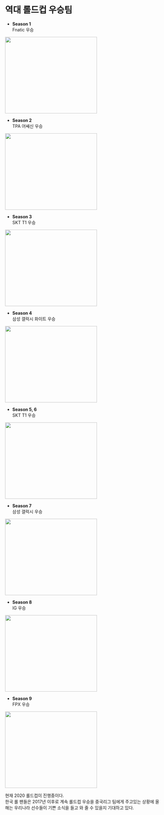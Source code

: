 # 역대 롤드컵 우승팀

+ __Season 1__  
Fnatic 우승  
<img src = "https://search.pstatic.net/common/?src=http%3A%2F%2Fblogfiles.naver.net%2F20160613_129%2Feastjade7_1465804265174Mhj7J_JPEG%2Fvmskxlrehdhqjdnjcldp.jpg&type=sc960_832" width="300px" height="250px">


+ __Season 2__  
TPA 어쌔신 우승  
<img src = "https://search.pstatic.net/common/?src=http%3A%2F%2Fimgnews.naver.net%2Fimage%2F236%2F2012%2F10%2F11%2F1349934322_1_59_20121011155115.jpg&type=sc960_832" width="300px" height="250px">

+ __Season 3__  
SKT T1 우승  
<img src = "https://search.pstatic.net/common/?src=http%3A%2F%2Fblogfiles.naver.net%2F20151005_271%2Fharry2002124_14440542849946O1nF_PNG%2F1.png&type=sc960_832" width="300px" height="250px">

+ __Season 4__  
삼성 갤럭시 화이트 우승  
<img src = "https://search.pstatic.net/common/?src=http%3A%2F%2Fimgnews.naver.net%2Fimage%2F015%2F2013%2F09%2F08%2F201309088320v_CA.7827454.1_59_20130908191002.jpg&type=sc960_832" width="300px" height="250px">

+ __Season 5, 6__  
SKT T1 우승  
<img src = "https://search.pstatic.net/common/?src=http%3A%2F%2Fblogfiles.naver.net%2F20151005_271%2Fharry2002124_14440542849946O1nF_PNG%2F1.png&type=sc960_832" width="300px" height="250px">

+ __Season 7__  
삼성 갤럭시 우승  
<img src = "https://search.pstatic.net/common/?src=http%3A%2F%2Fimgnews.naver.net%2Fimage%2F015%2F2013%2F09%2F08%2F201309088320v_CA.7827454.1_59_20130908191002.jpg&type=sc960_832" width="300px" height="250px">

+ __Season 8__  
IG 우승  
<img src = "https://search.pstatic.net/common/?src=http%3A%2F%2Fblogfiles.naver.net%2FMjAyMDA0MDlfODAg%2FMDAxNTg2MzY5NjAyODQ5.2F_WwxDECEGXkgruYo0SnYTR1K7qXlZ9LYL_mVs9Yf8g.y2bydJ0GF3ICJldtf2XKsy48I9gbX6b0XexCToYO_gEg.PNG.eieh8pc5m%2F23.png&type=sc960_832" width="300px" height="250px">

+ __Season 9__  
FPX 우승  
<img src = "https://search.pstatic.net/common/?src=http%3A%2F%2Fpost.phinf.naver.net%2FMjAyMDA0MjdfMzYg%2FMDAxNTg3OTc3NDE4NDA3.NDeTGiD5j6oBY0W7J6_Ij3ZvLpMSZXJIaUsQ67PGXVsg.Y-TRuRB0oM4-hThLP-wE-lxX_C654kPgXSUZt5hnlCAg.JPEG%2FIN5mgGm-UP91l0RuRMPdMllZgBCE.jpg&type=b400" width="300px" height="250px">

현재 2020 롤드컵이 진행중이다.  
한국 롤 팬들은 2017년 이후로 계속 롤드컵 우승을 중국리그 팀에게 주고있는 상황에 올해는 우리나라 선수들이 기쁜 소식을 들고 와 줄 수 있을지 기대하고 있다.



